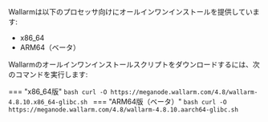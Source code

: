 Wallarmは以下のプロセッサ向けにオールインワンインストールを提供しています:

* x86_64
* ARM64（ベータ）

Wallarmのオールインワンインストールスクリプトをダウンロードするには、次のコマンドを実行します:

=== "x86_64版"
    ```bash
    curl -O https://meganode.wallarm.com/4.8/wallarm-4.8.10.x86_64-glibc.sh
    ```
=== "ARM64版（ベータ）"
    ```bash
    curl -O https://meganode.wallarm.com/4.8/wallarm-4.8.10.aarch64-glibc.sh
    ```